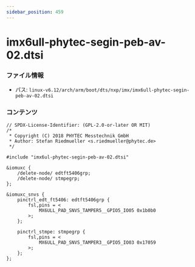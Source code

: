 ```yaml
---
sidebar_position: 459
---
```

# imx6ull-phytec-segin-peb-av-02.dtsi

### ファイル情報

- パス: `linux-v6.12/arch/arm/boot/dts/nxp/imx/imx6ull-phytec-segin-peb-av-02.dtsi`

### コンテンツ

```dtsi
// SPDX-License-Identifier: (GPL-2.0-or-later OR MIT)
/*
 * Copyright (C) 2018 PHYTEC Messtechnik GmbH
 * Author: Stefan Riedmueller <s.riedmueller@phytec.de>
 */

#include "imx6ul-phytec-segin-peb-av-02.dtsi"

&iomuxc {
	/delete-node/ edtft5406grp;
	/delete-node/ stmpegrp;
};

&iomuxc_snvs {
	pinctrl_edt_ft5406: edtft5406grp {
		fsl,pins = <
			MX6ULL_PAD_SNVS_TAMPER5__GPIO5_IO05	0x1b0b0
		>;
	};

	pinctrl_stmpe: stmpegrp {
		fsl,pins = <
			MX6ULL_PAD_SNVS_TAMPER3__GPIO5_IO03	0x17059
		>;
	};
};

```
